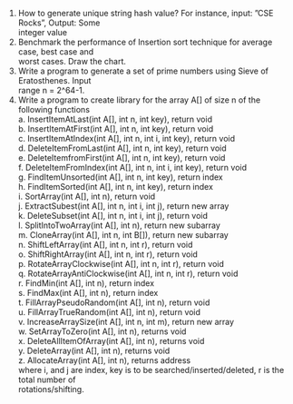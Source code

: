 1. How to generate unique string hash value? For instance, input: ”CSE Rocks”, Output: Some<br>
integer value<br>
2. Benchmark the performance of Insertion sort technique for average case, best case and<br>
worst cases. Draw the chart.<br>
3. Write a program to generate a set of prime numbers using Sieve of Eratosthenes. Input<br>
range n = 2^64-1.<br>
4. Write a program to create library for the array A[] of size n of the following functions<br>
a. InsertItemAtLast(int A[], int n, int key), return void<br>
b. InsertItemAtFirst(int A[], int n, int key), return void<br>
c. InsertItemAtIndex(int A[], int n, int i, int key), return void<br>
d. DeleteItemFromLast(int A[], int n, int key), return void<br>
e. DeleteItemfromFirst(int A[], int n, int key), return void<br>
f. DeleteItemFromIndex(int A[], int n, int i, int key), return void<br>
g. FindItemUnsorted(int A[], int n, int key), return index<br>
h. FindItemSorted(int A[], int n, int key), return index<br>
i. SortArray(int A[], int n), return void<br>
j. ExtractSubest(int A[], int n, int i, int j), return new array<br>
k. DeleteSubset(int A[], int n, int i, int j), return void<br>
l. SplitIntoTwoArray(int A[], int n), return new subarray<br>
m. CloneArray(int A[], int n, int B[]), return new subarray<br>
n. ShiftLeftArray(int A[], int n, int r), return void<br>
o. ShiftRightArray(int A[], int n, int r), return void<br>
p. RotateArrayClockwise(int A[], int n, int r), return void<br>
q. RotateArrayAntiClockwise(int A[], int n, int r), return void<br>
r. FindMin(int A[], int n), return index<br>
s. FindMax(int A[], int n), return index<br>
t. FillArrayPseudoRandom(int A[], int n), return void<br>
u. FillArrayTrueRandom(int A[], int n), return void<br>
v. IncreaseArraySize(int A[], int n, int m), return new array<br>
w. SetArrayToZero(int A[], int n), returns void<br>
x. DeleteAllItemOfArray(int A[], int n), returns void<br>
y. DeleteArray(int A[], int n), returns void<br>
z. AllocateArray(int A[], int n), returns address<br>
where i, and j are index, key is to be searched/inserted/deleted, r is the total number of<br>
rotations/shifting.<br>
